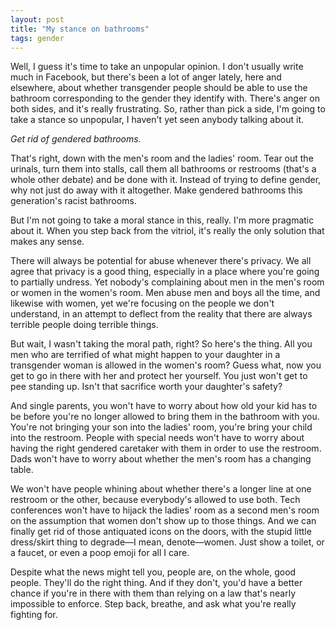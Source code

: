 ```yaml
---
layout: post
title: "My stance on bathrooms"
tags: gender
---
```


Well, I guess it's time to take an unpopular opinion. I don't usually write much in Facebook, but there's been a lot of anger lately, here and elsewhere, about whether transgender people should be able to use the bathroom corresponding to the gender they identify with. There's anger on both sides, and it's really frustrating. So, rather than pick a side, I'm going to take a stance so unpopular, I haven't yet seen anybody talking about it.

*Get rid of gendered bathrooms.*

That's right, down with the men's room and the ladies' room. Tear out the urinals, turn them into stalls, call them all bathrooms or restrooms (that's a whole other debate) and be done with it. Instead of trying to define gender, why not just do away with it altogether. Make gendered bathrooms this generation's racist bathrooms.

But I'm not going to take a moral stance in this, really. I'm more pragmatic about it. When you step back from the vitriol, it's really the only solution that makes any sense.

There will always be potential for abuse whenever there's privacy. We all agree that privacy is a good thing, especially in a place where you're going to partially undress. Yet nobody's complaining about men in the men's room or women in the women's room. Men abuse men and boys all the time, and likewise with women, yet we're focusing on the people we don't understand, in an attempt to deflect from the reality that there are always terrible people doing terrible things.

But wait, I wasn't taking the moral path, right? So here's the thing. All you men who are terrified of what might happen to your daughter in a transgender woman is allowed in the women's room? Guess what, now you get to go in there with her and protect her yourself. You just won't get to pee standing up. Isn't that sacrifice worth your daughter's safety?

And single parents, you won't have to worry about how old your kid has to be before you're no longer allowed to bring them in the bathroom with you. You're not bringing your son into the ladies' room, you're bring your child into the restroom. People with special needs won't have to worry about having the right gendered caretaker with them in order to use the restroom. Dads won't have to worry about whether the men's room has a changing table.

We won't have people whining about whether there's a longer line at one restroom or the other, because everybody's allowed to use both. Tech conferences won't have to hijack the ladies' room as a second men's room on the assumption that women don't show up to those things. And we can finally get rid of those antiquated icons on the doors, with the stupid little dress/skirt thing to degrade—I mean, denote—women. Just show a toilet, or a faucet, or even a poop emoji for all I care.

Despite what the news might tell you, people are, on the whole, good people. They'll do the right thing. And if they don't, you'd have a better chance if you're in there with them than relying on a law that's nearly impossible to enforce. Step back, breathe, and ask what you're really fighting for.
